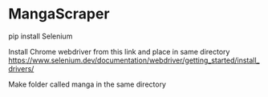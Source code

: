 # MangaScraper

pip install Selenium

Install Chrome webdriver from this link and place in same directory
https://www.selenium.dev/documentation/webdriver/getting_started/install_drivers/

Make folder called manga in the same directory
